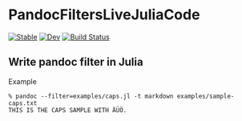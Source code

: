 # PandocFiltersLiveJuliaCode

[![Stable](https://img.shields.io/badge/docs-stable-blue.svg)](https://hsugawa8651.github.io/PandocFiltersLiveJuliaCode.jl/stable)
[![Dev](https://img.shields.io/badge/docs-dev-blue.svg)](https://hsugawa8651.github.io/PandocFiltersLiveJuliaCode.jl/dev)
[![Build Status](https://github.com/hsugawa8651/PandocFiltersLiveJuliaCode.jl/workflows/CI/badge.svg)](https://github.com/hsugawa8651/PandocFiltersLiveJuliaCode.jl/actions)

## Write pandoc filter in Julia

Example

```
% pandoc --filter=examples/caps.jl -t markdown examples/sample-caps.txt
THIS IS THE CAPS SAMPLE WITH ÄÜÖ.
```
